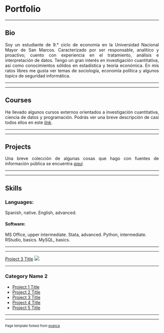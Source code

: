 # Portfolio

---

## Bio

<p align="justify">Soy un estudiante de 9.° ciclo de economía en la Universidad Nacional Mayor de San Marcos. Caracterizado por ser responsable, analítico y proactivo; cuento con experiencia en el tratamiento, análisis e interpretación de datos. Tengo un gran interés en investigación cuantitativa, así como conocimientos sólidos en estadística y teoría económica. En mis ratos libres me gusta ver temas de sociología, economía política y algunos <i>topics</i> de seguridad informática.</p>

---
---

## Courses

<p align="justify">He llevado algunos cursos externos orientados a investigación cuantitativa, ciencia de datos y programación. Podrás ver una breve descripción de casi todos ellos en este <i><a href="https://drodrigo96.github.io/courses_page">link</a></i>.</p>

---
---

## Projects

<p align="justify">Una breve colección de algunas cosas que hago con fuentes de información pública se encuentra <i><a href="https://drodrigo96.github.io/projects_page">aquí</a></i>.</p>

---
---

## Skills

### Languages:  
Spanish, native. English, advanced.

#### Software:  
MS Office, upper intermediate. Stata, advanced. Python, intermediate. RStudio, basics. MySQL, basics.

---
---

[Project 3 Title](http://example.com/)
<img src="images/dummy_thumbnail.jpg?raw=true"/>

---

### Category Name 2

- [Project 1 Title](http://example.com/)
- [Project 2 Title](http://example.com/)
- [Project 3 Title](http://example.com/)
- [Project 4 Title](http://example.com/)
- [Project 5 Title](http://example.com/)

---




---
<p style="font-size:11px">Page template forked from <a href="https://github.com/evanca/quick-portfolio">evanca</a></p>
<!-- Remove above link if you don't want to attibute -->
